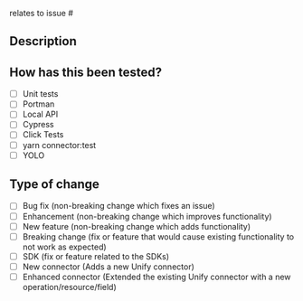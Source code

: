 relates to issue #

## Description



## How has this been tested?

- [ ] Unit tests
- [ ] Portman
- [ ] Local API
- [ ] Cypress
- [ ] Click Tests
- [ ] yarn connector:test
- [ ] YOLO

## Type of change

- [ ] Bug fix (non-breaking change which fixes an issue)
- [ ] Enhancement (non-breaking change which improves functionality)
- [ ] New feature (non-breaking change which adds functionality)
- [ ] Breaking change (fix or feature that would cause existing functionality to not work as expected)
- [ ] SDK (fix or feature related to the SDKs)
- [ ] New connector (Adds a new Unify connector)
- [ ] Enhanced connector (Extended the existing Unify connector with a new operation/resource/field)
